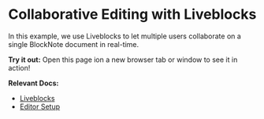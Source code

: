 # Collaborative Editing with Liveblocks

In this example, we use Liveblocks to let multiple users collaborate on a single BlockNote document in real-time.

**Try it out:** Open this page ion a new browser tab or window to see it in action!

**Relevant Docs:**

- [Liveblocks](/docs/advanced/real-time-collaboration#liveblocks)
- [Editor Setup](/docs/editor-basics/setup)
